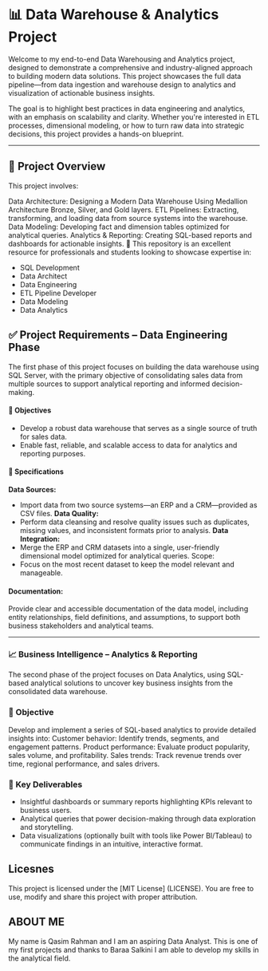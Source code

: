 # 📊 Data Warehouse & Analytics Project
Welcome to my end-to-end Data Warehousing and Analytics project, designed to demonstrate a comprehensive and industry-aligned approach to building modern data solutions. This project showcases the full data pipeline—from data ingestion and warehouse design to analytics and visualization of actionable business insights.

The goal is to highlight best practices in data engineering and analytics, with an emphasis on scalability and clarity. Whether you're interested in ETL processes, dimensional modeling, or how to turn raw data into strategic decisions, this project provides a hands-on blueprint.

---

## 📖 Project Overview
This project involves:

Data Architecture: Designing a Modern Data Warehouse Using Medallion Architecture Bronze, Silver, and Gold layers.
ETL Pipelines: Extracting, transforming, and loading data from source systems into the warehouse.
Data Modeling: Developing fact and dimension tables optimized for analytical queries.
Analytics & Reporting: Creating SQL-based reports and dashboards for actionable insights.
🎯 This repository is an excellent resource for professionals and students looking to showcase expertise in:

- SQL Development
- Data Architect
- Data Engineering
- ETL Pipeline Developer
- Data Modeling
- Data Analytics


## ✅ **Project Requirements – Data Engineering Phase**
The first phase of this project focuses on building the data warehouse using SQL Server, with the primary objective of consolidating sales data from multiple sources to support analytical reporting and informed decision-making.

#### 📌 **Objectives**
- Develop a robust data warehouse that serves as a single source of truth for sales data.
- Enable fast, reliable, and scalable access to data for analytics and reporting purposes.

#### 🔧 **Specifications**
**Data Sources:**
- Import data from two source systems—an ERP and a CRM—provided as CSV files.
**Data Quality:**
- Perform data cleansing and resolve quality issues such as duplicates, missing values, and inconsistent formats prior to 
  analysis.
**Data Integration:**
- Merge the ERP and CRM datasets into a single, user-friendly dimensional model optimized for analytical queries.
Scope:
- Focus on the most recent dataset to keep the model relevant and manageable.

#### **Documentation:**
Provide clear and accessible documentation of the data model, including entity relationships, field definitions, and assumptions, to support both business stakeholders and analytical teams.

---

### **📈 Business Intelligence – Analytics & Reporting**
The second phase of the project focuses on Data Analytics, using SQL-based analytical solutions to uncover key business insights from the consolidated data warehouse.

### **🎯 Objective**
Develop and implement a series of SQL-based analytics to provide detailed insights into:
Customer behavior: Identify trends, segments, and engagement patterns.
Product performance: Evaluate product popularity, sales volume, and profitability.
Sales trends: Track revenue trends over time, regional performance, and sales drivers.

### **🧠 Key Deliverables**
- Insightful dashboards or summary reports highlighting KPIs relevant to business users.
- Analytical queries that power decision-making through data exploration and storytelling.
- Data visualizations (optionally built with tools like Power BI/Tableau) to communicate findings in an intuitive, interactive format.

## **Licesnes**
This project is licensed under the [MIT License] (LICENSE). You are free to use, modify and share this project with proper attribution.

## **ABOUT ME**
My name is Qasim Rahman and I am an aspiring Data Analyst. This is one of my first projects and thanks to Baraa Salkini I am able to develop my skills in the analytical field.

